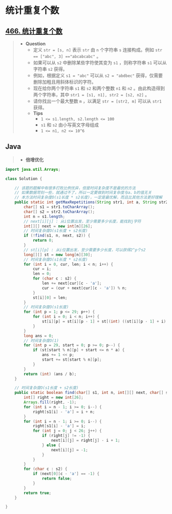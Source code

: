 # 统计重复个数

## [466. 统计重复个数](https://leetcode.cn/problems/count-the-repetitions/)

> - **Question**
>   - 定义 `str = [s, n]` 表示 `str` 由 `n` 个字符串 `s` 连接构成。例如 `str == ["abc", 3] =="abcabcabc"` 。
>   - 如果可以从 `s2` 中删除某些字符使其变为 `s1` ，则称字符串 `s1` 可以从字符串 `s2` 获得。
>   - 例如，根据定义 `s1 = "abc"` 可以从 `s2 = "abdbec"` 获得，仅需要删除加粗且用斜体标识的字符。
>   - 现在给你两个字符串 `s1` 和 `s2` 和两个整数 `n1` 和 `n2` 。由此构造得到两个字符串，其中 `str1 = [s1, n1], str2 = [s2, n2]` 。
>   - 请你找出一个最大整数 `m` ，以满足 `str = [str2, m]` 可以从 `str1` 获得。
>   - **Tips**
>     - `1 <= s1.length, s2.length <= 100`
>     - `s1` 和 `s2` 由小写英文字母组成
>     - `1 <= n1, n2 <= 10^6`

## Java

> - **倍增优化**

```java
import java.util.Arrays;

class Solution {

    // 该题的题解中有很多打败比例优异，但是时间复杂度不是最优的方法
    // 如果数据苛刻一些，就通过不了，所以一定要做到时间复杂度与a、b的值无关
    // 本方法时间复杂度O(s1长度 * s2长度)，一定是最优解，而且比其他方法更好理解
    public static int getMaxRepetitions(String str1, int a, String str2, int b) {
        char[] s1 = str1.toCharArray();
        char[] s2 = str2.toCharArray();
        int n = s1.length;
        // next[i][j] : 从i位置出发，至少需要多少长度，能找到j字符
        int[][] next = new int[n][26];
        // 时间复杂度O(s1长度 + s2长度)
        if (!find(s1, n, next, s2)) {
            return 0;
        }
        // st[i][p] : 从i位置出发，至少需要多少长度，可以获得2^p个s2
        long[][] st = new long[n][30];
        // 时间复杂度O(s1长度 * s2长度)
        for (int i = 0, cur, len; i < n; i++) {
            cur = i;
            len = 0;
            for (char c : s2) {
                len += next[cur][c - 'a'];
                cur = (cur + next[cur][c - 'a']) % n;
            }
            st[i][0] = len;
        }
        // 时间复杂度O(s1长度)
        for (int p = 1; p <= 29; p++) {
            for (int i = 0; i < n; i++) {
                st[i][p] = st[i][p - 1] + st[(int) ((st[i][p - 1] + i) % n)][p - 1];
            }
        }
        long ans = 0;
        // 时间复杂度O(1)
        for (int p = 29, start = 0; p >= 0; p--) {
            if (st[start % n][p] + start <= n * a) {
                ans += 1 << p;
                start += st[start % n][p];
            }
        }
        return (int) (ans / b);
    }

    // 时间复杂度O(s1长度 + s2长度)
    public static boolean find(char[] s1, int n, int[][] next, char[] s2) {
        int[] right = new int[26];
        Arrays.fill(right, -1);
        for (int i = n - 1; i >= 0; i--) {
            right[s1[i] - 'a'] = i + n;
        }
        for (int i = n - 1; i >= 0; i--) {
            right[s1[i] - 'a'] = i;
            for (int j = 0; j < 26; j++) {
                if (right[j] != -1) {
                    next[i][j] = right[j] - i + 1;
                } else {
                    next[i][j] = -1;
                }
            }
        }
        for (char c : s2) {
            if (next[0][c - 'a'] == -1) {
                return false;
            }
        }
        return true;
    }

}
```
